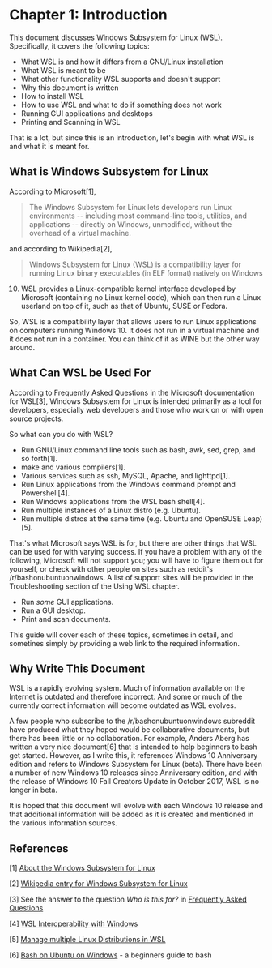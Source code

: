 # Chapter 1: Introduction
This document discusses Windows Subsystem for Linux (WSL). Specifically, 
it covers the following topics:

- What WSL is and how it differs from a GNU/Linux installation
- What WSL is meant to be
- What other functionality WSL supports and doesn't support
- Why this document is written
- How to install WSL
- How to use WSL and what to do if something does not work
- Running GUI applications and desktops
- Printing and Scanning in WSL

That is a lot, but since this is an introduction, let's begin with what
WSL is and what it is meant for.

## What is Windows Subsystem for Linux
According to Microsoft[1], 
> The Windows Subsystem for Linux lets developers run Linux environments 
-- including most command-line tools, utilities, and applications -- 
directly on Windows, unmodified, without the overhead of a virtual 
machine.

and according to Wikipedia[2],
> Windows Subsystem for Linux (WSL) is a compatibility layer for 
running Linux binary executables (in ELF format) natively on Windows 
10. WSL provides a Linux-compatible kernel interface developed by 
Microsoft (containing no Linux kernel code), which can then run a 
Linux userland on top of it, such as that of Ubuntu, SUSE or Fedora.

So, WSL is a compatibility layer that allows users to run Linux
applications on computers running Windows 10. It does not run in a
virtual machine and it does not run in a container. You can think of it 
as WINE but the other way around. 
## What Can WSL be Used For
According to Frequently Asked Questions in the Microsoft documentation
for WSL[3], Windows Subsystem for Linux is intended primarily as a tool 
for developers, especially web
developers and those who work on or with open source projects.

So what can you do with WSL?
- Run GNU/Linux command line tools such as bash, awk, sed, grep, and so
forth[1].
- make and various compilers[1].
- Various services such as ssh, MySQL, Apache, and lighttpd[1].
- Run Linux applications from the Windows command prompt and Powershell[4].
- Run Windows applications from the WSL bash shell[4].
- Run multiple instances of a Linux distro (e.g. Ubuntu).
- Run multiple distros at the same time (e.g. Ubuntu and OpenSUSE Leap)[5].

That's what Microsoft says WSL is for, but there are other things that
WSL can be used for with varying success. If you have a problem with
any of the following, Microsoft will not support you; you will have to
figure them out for yourself, or check with other people on sites such
as reddit's /r/bashonubuntuonwindows. A list of support sites will be
provided in the Troubleshooting section of the Using WSL chapter.
- Run *some* GUI applications.
- Run a GUI desktop.
- Print and scan documents.

This guide will cover each of these topics, sometimes in detail, and
sometines simply by providing a web link to the required information.


## Why Write This Document
WSL is a rapidly evolving system. Much of information available on the
Internet is outdated and therefore incorrect. And some or much of the 
currently correct information will become outdated as WSL evolves.

A few people who subscribe to the  /r/bashonubuntuonwindows subreddit 
have produced what they hoped would be collaborative documents, 
but there has been little or no collaboration. For example, Anders
Aberg has written a very nice document[6] that is intended to help 
beginners to bash get started. However, as I write this, it references
Windows 10 Anniversary edition and refers to Windows Subsystem for
Linux (beta). There have been a number of new Windows 10 releases since
Anniversary edition, and with the release of Windows 10 Fall Creators
Update in October 2017, WSL is no longer in beta.

It is hoped that this document will evolve with each Windows 10 release
and that additional information will be added as it is created and
mentioned in the various information sources.


## References
[1] [About the Windows Subsystem for Linux](
https://docs.microsoft.com/en-us/windows/wsl/about)

[2] [Wikipedia entry for Windows Subsystem for Linux](
https://en.wikipedia.org/wiki/Windows_Subsystem_for_Linux)

[3] See the answer to the question *Who is this for?* in
[Frequently Asked Questions](
https://docs.microsoft.com/en-gb/windows/wsl/faq)

[4] [WSL Interoperability with Windows](
https://docs.microsoft.com/en-us/windows/wsl/interop)

[5] [Manage multiple Linux Distributions in WSL](
https://docs.microsoft.com/en-us/windows/wsl/wsl-config)

[6] [Bash on Ubuntu on Windows](
https://github.com/abergs/ubuntuonwindows) - a beginners guide to bash